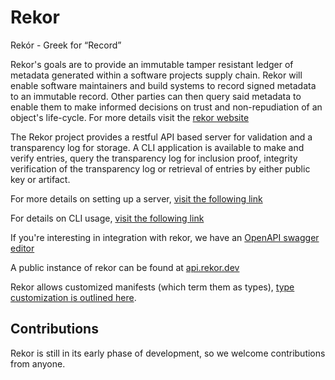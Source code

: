 # Rekor

Rekór - Greek for “Record”

Rekor's goals are to provide an immutable tamper resistant ledger of metadata generated within a software projects supply chain.  Rekor will enable software maintainers and build systems to record signed metadata to an immutable record. Other parties can then query said metadata to enable them to make informed decisions on trust and non-repudiation of an object's life-cycle. For more details visit the [rekor website](https://rekor.dev)

The Rekor project provides a restful API based server for validation and a transparency log for storage. A CLI application is available to make and verify entries, query the transparency log for inclusion
proof, integrity verification of the transparency log or retrieval of entries by either public key or artifact.

For more details on setting up a server,  [visit the following link](https://rekor.dev/get_started/server/)

For details on CLI usage, [visit the following link](https://rekor.dev/get_started/client/)

If you're interesting in integration with rekor, we have an [OpenAPI swagger editor](https://rekor.dev/swagger/)

A public instance of rekor can be found at [api.rekor.dev](https://rekor.dev/api/v1/log/)

Rekor allows customized manifests (which term them as types), [type customization is outlined here](https://github.com/projectrekor/rekor/tree/main/pkg/types).

## Contributions

Rekor is still in its early phase of development, so we welcome contributions
from anyone.
